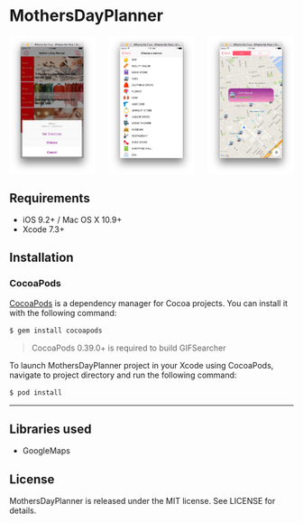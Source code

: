 # MothersDayPlanner

<p align="center">
<img align="left" src="s1.png" height="30%" width="30%" alt=""/>
<img align="center" src="s2.png" height="30%" width="30%" alt=""/>
<img align="right" src="s3.png" height="30%" width="30%" alt=""/>

</p>


## Requirements

- iOS 9.2+ / Mac OS X 10.9+
- Xcode 7.3+

## Installation

### CocoaPods

[CocoaPods](http://cocoapods.org) is a dependency manager for Cocoa projects. You can install it with the following command:

```bash
$ gem install cocoapods
```

> CocoaPods 0.39.0+ is required to build GIFSearcher

To launch MothersDayPlanner project in your Xcode using CocoaPods, navigate to project directory and run the following command:

```bash
$ pod install
```
---

## Libraries used

- GoogleMaps

## License

MothersDayPlanner is released under the MIT license. See LICENSE for details.
